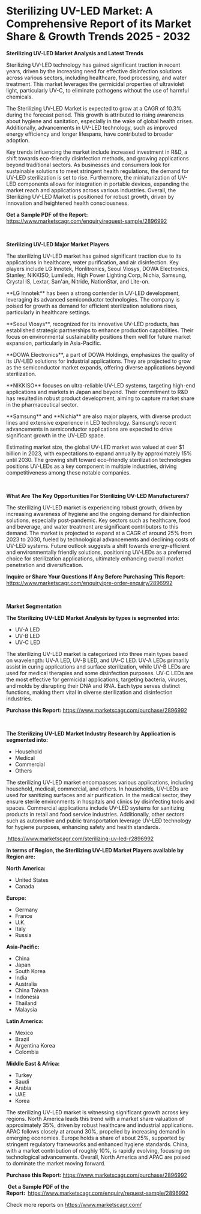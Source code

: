 <p><h1>Sterilizing UV-LED Market: A Comprehensive Report of its Market Share & Growth Trends 2025 - 2032</h1></p><p><strong>Sterilizing UV-LED Market Analysis and Latest Trends</strong></p>
<p><p>Sterilizing UV-LED technology has gained significant traction in recent years, driven by the increasing need for effective disinfection solutions across various sectors, including healthcare, food processing, and water treatment. This market leverages the germicidal properties of ultraviolet light, particularly UV-C, to eliminate pathogens without the use of harmful chemicals. </p><p>The Sterilizing UV-LED Market is expected to grow at a CAGR of 10.3% during the forecast period. This growth is attributed to rising awareness about hygiene and sanitation, especially in the wake of global health crises. Additionally, advancements in UV-LED technology, such as improved energy efficiency and longer lifespans, have contributed to broader adoption. </p><p>Key trends influencing the market include increased investment in R&D, a shift towards eco-friendly disinfection methods, and growing applications beyond traditional sectors. As businesses and consumers look for sustainable solutions to meet stringent health regulations, the demand for UV-LED sterilization is set to rise. Furthermore, the miniaturization of UV-LED components allows for integration in portable devices, expanding the market reach and applications across various industries. Overall, the Sterilizing UV-LED Market is positioned for robust growth, driven by innovation and heightened health consciousness.</p></p>
<p><strong>Get a Sample PDF of the Report:&nbsp;</strong> <a href="https://www.marketscagr.com/enquiry/request-sample/2896992?utm_campaign=3122&utm_medium=2&utm_source=Github&utm_content=ia&utm_term=15032025&utm_id=sterilizing-uv-led">https://www.marketscagr.com/enquiry/request-sample/2896992</a></p>
<p>&nbsp;</p>
<p><strong>Sterilizing UV-LED Major Market Players</strong></p>
<p><p>The sterilizing UV-LED market has gained significant traction due to its applications in healthcare, water purification, and air disinfection. Key players include LG Innotek, Honlitronics, Seoul Viosys, DOWA Electronics, Stanley, NIKKISO, Lumileds, High Power Lighting Corp, Nichia, Samsung, Crystal IS, Lextar, San'an, Nitride, NationStar, and Lite-on.</p><p>**LG Innotek** has been a strong contender in UV-LED development, leveraging its advanced semiconductor technologies. The company is poised for growth as demand for efficient sterilization solutions rises, particularly in healthcare settings.</p><p>**Seoul Viosys**, recognized for its innovative UV-LED products, has established strategic partnerships to enhance production capabilities. Their focus on environmental sustainability positions them well for future market expansion, particularly in Asia-Pacific.</p><p>**DOWA Electronics**, a part of DOWA Holdings, emphasizes the quality of its UV-LED solutions for industrial applications. They are projected to grow as the semiconductor market expands, offering diverse applications beyond sterilization.</p><p>**NIKKISO** focuses on ultra-reliable UV-LED systems, targeting high-end applications and markets in Japan and beyond. Their commitment to R&D has resulted in robust product development, aiming to capture market share in the pharmaceutical sector.</p><p>**Samsung** and **Nichia** are also major players, with diverse product lines and extensive experience in LED technology. Samsung’s recent advancements in semiconductor applications are expected to drive significant growth in the UV-LED space.</p><p>Estimating market size, the global UV-LED market was valued at over $1 billion in 2023, with expectations to expand annually by approximately 15% until 2030. The growing shift toward eco-friendly sterilization technologies positions UV-LEDs as a key component in multiple industries, driving competitiveness among these notable companies.</p></p>
<p>&nbsp;</p>
<p><strong>What Are The Key Opportunities For Sterilizing UV-LED Manufacturers?</strong></p>
<p><p>The sterilizing UV-LED market is experiencing robust growth, driven by increasing awareness of hygiene and the ongoing demand for disinfection solutions, especially post-pandemic. Key sectors such as healthcare, food and beverage, and water treatment are significant contributors to this demand. The market is projected to expand at a CAGR of around 25% from 2023 to 2030, fueled by technological advancements and declining costs of UV-LED systems. Future outlook suggests a shift towards energy-efficient and environmentally friendly solutions, positioning UV-LEDs as a preferred choice for sterilization applications, ultimately enhancing overall market penetration and diversification.</p></p>
<p><strong>Inquire or Share Your Questions If Any Before Purchasing This Report:</strong> <a href="https://www.marketscagr.com/enquiry/pre-order-enquiry/2896992?utm_campaign=3122&utm_medium=2&utm_source=Github&utm_content=ia&utm_term=15032025&utm_id=sterilizing-uv-led">https://www.marketscagr.com/enquiry/pre-order-enquiry/2896992</a></p>
<p>&nbsp;</p>
<p><strong>Market Segmentation</strong></p>
<p><strong>The Sterilizing UV-LED Market Analysis by types is segmented into:</strong></p>
<p><ul><li>UV-A LED</li><li>UV-B LED</li><li>UV-C LED</li></ul></p>
<p><p>The sterilizing UV-LED market is categorized into three main types based on wavelength: UV-A LED, UV-B LED, and UV-C LED. UV-A LEDs primarily assist in curing applications and surface sterilization, while UV-B LEDs are used for medical therapies and some disinfection purposes. UV-C LEDs are the most effective for germicidal applications, targeting bacteria, viruses, and molds by disrupting their DNA and RNA. Each type serves distinct functions, making them vital in diverse sterilization and disinfection industries.</p></p>
<p><strong>Purchase this Report:&nbsp;</strong><a href="https://www.marketscagr.com/purchase/2896992?utm_campaign=3122&utm_medium=2&utm_source=Github&utm_content=ia&utm_term=15032025&utm_id=sterilizing-uv-led">https://www.marketscagr.com/purchase/2896992</a></p>
<p>&nbsp;</p>
<p><strong>The Sterilizing UV-LED Market Industry Research by Application is segmented into:</strong></p>
<p><ul><li>Household</li><li>Medical</li><li>Commercial</li><li>Others</li></ul></p>
<p><p>The sterilizing UV-LED market encompasses various applications, including household, medical, commercial, and others. In households, UV-LEDs are used for sanitizing surfaces and air purification. In the medical sector, they ensure sterile environments in hospitals and clinics by disinfecting tools and spaces. Commercial applications include UV-LED systems for sanitizing products in retail and food service industries. Additionally, other sectors such as automotive and public transportation leverage UV-LED technology for hygiene purposes, enhancing safety and health standards.</p></p>
<p><a href="https://www.marketscagr.com/sterilizing-uv-led-r2896992?utm_campaign=3122&utm_medium=2&utm_source=Github&utm_content=ia&utm_term=15032025&utm_id=sterilizing-uv-led">&nbsp;https://www.marketscagr.com/sterilizing-uv-led-r2896992</a></p>
<p><strong>In terms of Region, the Sterilizing UV-LED Market Players available by Region are:</strong></p>
<p>
    <p> <strong> North America: </strong>
        <ul>
            <li>United States</li>
            <li>Canada</li>
        </ul>
        </p> 
    <p> <strong> Europe: </strong>
        <ul>
            <li>Germany</li>
            <li>France</li>
            <li>U.K.</li>
            <li>Italy</li>
            <li>Russia</li>
        </ul>
        </p> 
    <p> <strong> Asia-Pacific: </strong>
        <ul>
            <li>China</li>
            <li>Japan</li>
            <li>South Korea</li>
            <li>India</li>
            <li>Australia</li>
            <li>China Taiwan</li>
            <li>Indonesia</li>
            <li>Thailand</li>
            <li>Malaysia</li>
        </ul>
        </p> 
    <p> <strong> Latin America: </strong>
        <ul>
            <li>Mexico</li>
            <li>Brazil</li>
            <li>Argentina Korea</li>
            <li>Colombia</li>
        </ul>
        </p> 
    <p> <strong> Middle East & Africa: </strong>
        <ul>
            <li>Turkey</li>
            <li>Saudi</li>
            <li>Arabia</li>
            <li>UAE</li>
            <li>Korea</li>
        </ul>
    </p>
    </p>
<p><p>The sterilizing UV-LED market is witnessing significant growth across key regions. North America leads this trend with a market share valuation of approximately 35%, driven by robust healthcare and industrial applications. APAC follows closely at around 30%, propelled by increasing demand in emerging economies. Europe holds a share of about 25%, supported by stringent regulatory frameworks and enhanced hygiene standards. China, with a market contribution of roughly 10%, is rapidly evolving, focusing on technological advancements. Overall, North America and APAC are poised to dominate the market moving forward.</p></p>
<p><strong>Purchase this Report: </strong><a href="https://www.marketscagr.com/purchase/2896992?utm_campaign=3122&utm_medium=2&utm_source=Github&utm_content=ia&utm_term=15032025&utm_id=sterilizing-uv-led">https://www.marketscagr.com/purchase/2896992</a></p>
<p>&nbsp;<strong>Get a Sample PDF of the Report:&nbsp;&nbsp;</strong><a href="https://www.marketscagr.com/enquiry/request-sample/2896992?utm_campaign=3122&utm_medium=2&utm_source=Github&utm_content=ia&utm_term=15032025&utm_id=sterilizing-uv-led">https://www.marketscagr.com/enquiry/request-sample/2896992</a></p>
<p><strong></strong></p>
<p>Check more reports on <a href="https://www.marketscagr.com/?utm_campaign=3122&utm_medium=2&utm_source=Github&utm_content=ia&utm_term=15032025&utm_id=sterilizing-uv-led">https://www.marketscagr.com/</a></p>